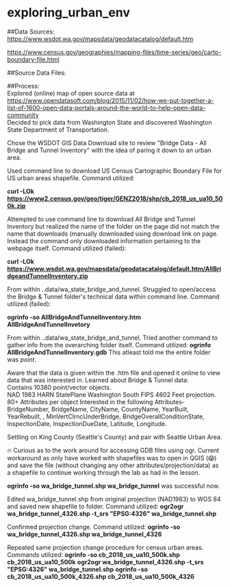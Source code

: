 # exploring_urban_env

##Data Sources:  
https://www.wsdot.wa.gov/mapsdata/geodatacatalog/default.htm  

https://www.census.gov/geographies/mapping-files/time-series/geo/carto-boundary-file.html   


##Source Data Files:  

##Process:  
Explored (online) map of open source data at https://www.opendatasoft.com/blog/2015/11/02/how-we-put-together-a-list-of-1600-open-data-portals-around-the-world-to-help-open-data-community    
Decided to pick data from Washington State and discovered Washington State Department of Transportation.  

Chose the WSDOT GIS Data Download site to review "Bridge Data - All Bridge and Tunnel Inventory" with the idea of paring it down to an urban area.  

Used command line to download US Census Cartographic Boundary File for US urban areas shapefile. Command utilized:  

**curl -LOk https://www2.census.gov/geo/tiger/GENZ2018/shp/cb_2018_us_ua10_500k.zip**  

Attempted to use command line to download All Bridge and Tunnel Inventory but realized the name of the folder on the page did not match the name that downloads (manually downloaded using download link on page. Instead the command only downloaded information pertaining to the webpage itself.  Command utilized (failed):  

**curl -LOk https://www.wsdot.wa.gov/mapsdata/geodatacatalog/default.htm/AllBridgeandTunnelInventory.zip**  

From within ..data/wa_state_bridge_and_tunnel. Struggled to open/access the Bridge & Tunnel folder's technical data within command line. Command utilized (failed):  

**ogrinfo -so AllBridgeAndTunnelInventory.htm AllBridgeAndTunnelInvetory**  

From within ..data/wa_state_bridge_and_tunnel. Tried another command to gather info from the overarching folder itself. Command utilized:
**ogrinfo AllBridgeAndTunnelInventory.gdb** 
This atleast told me the entire folder was *point*.

Aware that the data is given within the .htm file and opened it online to view data that was interested in. Learned about Bridge & Tunnel data:  
Contains 10380 point/vector objects.  
NAD 1983 HARN StatePlane Washington South FIPS 4602 Feet projection.
80+ Attributes per object
Interested in the following Attributes-BridgeNumber, BridgeName, CityName, CountyName, YearBuilt, YearRebuilt, , MinVertClrncUnderBridge, BridgeOverallConditionState, InspectionDate, InspectionDueDate, Latitude, Longitude. 

Settling on King County (Seattle's County) and pair with Seattle Urban Area. 

🔥 Curious as to the work around for accessing GDB files using ogr. Current workaround as only have worked with shapefiles was to open in QGIS (😱) and save the file (without changing any other attributes/projection/data) as a shapefile to continue working through the lab as had in the lesson.

**ogrinfo -so wa_bridge_tunnel.shp wa_bridge_tunnel** was successful now.

Edited wa_bridge_tunnel.shp from original projection (NAD1983) to WGS 84 and saved new shapefile to folder. Command utilized:
**ogr2ogr wa_bridge_tunnel_4326.shp -t_srs "EPSG:4326" wa_bridge_tunnel.shp** 

Confirmed projection change. Command utilized:
**ogrinfo -so wa_bridge_tunnel_4326.shp wa_bridge_tunnel_4326** 

Repeated same projection change procedure for census urban areas. Commands utilized:
**ogrinfo -so cb_2018_us_ua10_500k.shp cb_2018_us_ua10_500k** 
**ogr2ogr wa_bridge_tunnel_4326.shp -t_srs "EPSG:4326" wa_bridge_tunnel.shp**
**ogrinfo -so cb_2018_us_ua10_500k_4326.shp cb_2018_us_ua10_500k_4326**


